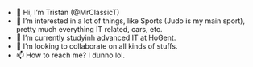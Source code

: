 - 👋 Hi, I’m Tristan (@MrClassicT)
- 👀 I’m interested in a lot of things, like Sports (Judo is my main sport), pretty much everything IT related, cars, etc.
- 🌱 I’m currently studyinh advanced IT at HoGent.
- 💞️ I’m looking to collaborate on all kinds of stuffs.
- 📫 How to reach me? I dunno lol.

<!---
MrClassicT/MrClassicT is a ✨ special ✨ repository because its `README.md` (this file) appears on your GitHub profile.
You can click the Preview link to take a look at your changes.
--->
